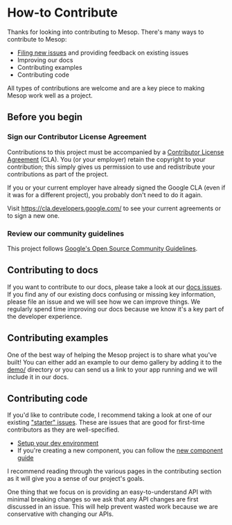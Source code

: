 # How-to Contribute

Thanks for looking into contributing to Mesop. There's many ways to contribute to Mesop:

- [Filing new issues](https://github.com/google/mesop/issues/new/choose) and providing feedback on existing issues
- Improving our docs
- Contributing examples
- Contributing code

All types of contributions are welcome and are a key piece to making Mesop work well as a project.

## Before you begin

### Sign our Contributor License Agreement

Contributions to this project must be accompanied by a
[Contributor License Agreement](https://cla.developers.google.com/about) (CLA).
You (or your employer) retain the copyright to your contribution; this simply
gives us permission to use and redistribute your contributions as part of the
project.

If you or your current employer have already signed the Google CLA (even if it
was for a different project), you probably don't need to do it again.

Visit <https://cla.developers.google.com/> to see your current agreements or to
sign a new one.

### Review our community guidelines

This project follows
[Google's Open Source Community Guidelines](https://opensource.google/conduct/).

## Contributing to docs

If you want to contribute to our docs, please take a look at our [docs issues](https://github.com/google/mesop/labels/docs). If you find any of our existing docs confusing or missing key information, please file an issue and we will see how we can improve things. We regularly spend time improving our docs because we know it's a key part of the developer experience.

## Contributing examples

One of the best way of helping the Mesop project is to share what you've built! You can either add an example to our demo gallery by adding it to the [demo/](https://github.com/google/mesop/tree/main/demo) directory or you can send us a link to your app running and we will include it in our docs.

## Contributing code

If you'd like to contribute code, I recommend taking a look at one of our existing ["starter" issues](https://github.com/google/mesop/labels/starter). These are issues that are good for first-time contributors as they are well-specified.

- [Setup your dev environment](./development.md)
- If you're creating a new component, you can follow the [new component guide](./new_component.md)

I recommend reading through the various pages in the contributing section as it will give you a sense of our project's goals.

One thing that we focus on is providing an easy-to-understand API with minimal breaking changes so we ask that any API changes are first discussed in an issue. This will help prevent wasted work because we are conservative with changing our APIs.
